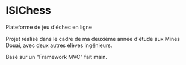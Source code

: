 ISIChess
========

Plateforme de jeu d'échec en ligne

Projet réalisé dans le cadre de ma deuxième année d'étude aux Mines Douai, avec deux autres élèves ingénieurs.

Basé sur un "Framework MVC" fait main.
